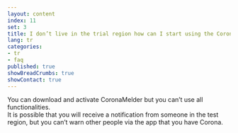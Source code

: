 ```yaml
---
layout: content
index: 11
set: 3
title: I don’t live in the trial region how can I start using the CoronaMelder app?
lang: tr
categories:
- tr
- faq
published: true
showBreadCrumbs: true
showContact: true
---
```


You can download and activate CoronaMelder but you can’t use all functionalities.  
It is possible that you will receive a notification from someone in the test region, but you can’t warn other people via the app that you have Corona.  
